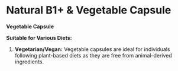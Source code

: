 # Natural B1+ & Vegetable Capsule

**Vegetable Capsule** 

**Suitable for Various Diets:** 

1. **Vegetarian/Vegan:** Vegetable capsules are ideal for individuals following plant-based diets as they are free from animal-derived ingredients.